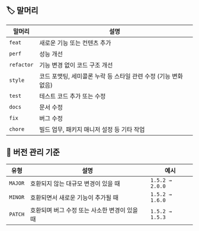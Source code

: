 ## 🏷️ 말머리

| 말머리 | 설명 |
|--------|------|
| `feat` | 새로운 기능 또는 컨텐츠 추가 |
| `perf` | 성능 개선 |
| `refactor` | 기능 변경 없이 코드 구조 개선 |
| `style` | 코드 포맷팅, 세미콜론 누락 등 스타일 관련 수정 (기능 변화 없음) |
| `test` | 테스트 코드 추가 또는 수정 |
| `docs` | 문서 수정 |
| `fix` | 버그 수정 |
| `chore` | 빌드 업무, 패키지 매니저 설정 등 기타 작업 |

## 📌 버전 관리 기준

| 유형 | 설명 | 예시 |
|------|------|------|
| `MAJOR` | 호환되지 않는 대규모 변경이 있을 때 | `1.5.2 → 2.0.0` |
| `MINOR` | 호환되면서 새로운 기능이 추가될 때 | `1.5.2 → 1.6.0` |
| `PATCH` | 호환되며 버그 수정 또는 사소한 변경이 있을 때 | `1.5.2 → 1.5.3` |
